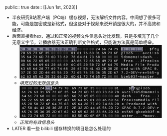 public:: true
date::  [[Jun 1st, 2023]]

- 半夜研究B站客户端（PC端）缓存视频，无法解析文件内容。中间想了很多可能，可能是加密或是新格式，但这些对于视频来说开销是很大的，并不高效和经济。
- 后面直接看hex，通过和正常的视频文件信息头对比发现，只是多填充了几个无意义字节，让播放器无法正确判断文件格式，只能说方法真是简单呢😀。
	- ![Pasted image 20230601035041.png](../assets/Pasted_image_20230601035041_1686373233962_0.png)
	- _填充过的无效信息头_
	- ![Pasted image 20230601035057.png](../assets/Pasted_image_20230601035057_1686373252247_0.png)
	- _正常的有效信息头_
- LATER 看一些 bilibili 缓存转换的项目是怎么处理的